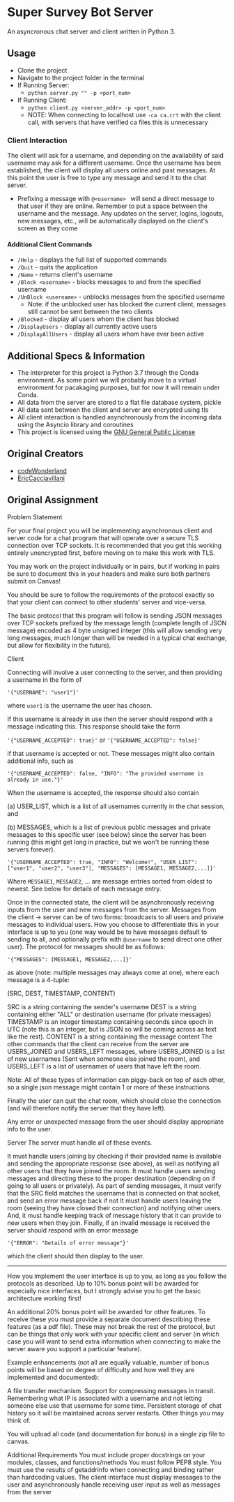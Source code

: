 # Super Survey Bot Server
An asyncronous chat server and client written in Python 3.

## Usage
- Clone the project
- Navigate to the project folder in the terminal
- If Running Server:
    - `python server.py "" -p <port_num>`
- If Running Client:
    - `python client.py <server_addr> -p <port_num>`
    - NOTE: When connecting to localhost use `-ca ca.crt` with the client call, with servers that have verified ca files this is unnecessary

### Client Interaction
The client will ask for a username, and depending on the availability of said username may ask for a different username.
Once the username has been established, the client will display all users online and past messages.
At this point the user is free to type any message and send it to the chat server.
- Prefixing a message with `@<username> ` will send a direct message to that user if they are online. Remember to put a space between the username and the message.
Any updates on the server, logins, logouts, new messages, etc., will be automatically displayed on the client's screen as they come

#### Additional Client Commands
- `/Help` - displays the full list of supported commands
- `/Quit` - quits the application
- `/Name` - returns client's username
- `/Block <username>` - blocks messages to and from the specified username
- `/UnBlock <username>` - unblocks messages from the specified username
    - Note: if the unblocked user has blocked the current client, messages still cannot be sent between the two clients
- `/Blocked` - display all users whom the client has blocked
- `/DisplayUsers` - display all currently active users
- `/DisplayAllUsers` - display all users whom have ever been active

## Additional Specs & Information
- The interpreter for this project is Python 3.7 through the Conda environment. As some point we will probably move to a virtual environment for pacakaging purposes, but for now it will remain under Conda.
- All data from the server are stored to a flat file database system, pickle
- All data sent between the client and server are encrypted using tls
- All client interaction is handled asynchronously from the incoming data using the Asyncio library and coroutines
- This project is licensed using the [GNU General Public License](https://www.gnu.org/licenses/gpl-3.0.en.html)

## Original Creators
- [codeWonderland](https://github.com/codeWonderland)
- [EricCacciavillani](https://github.com/EricCacciavillani)

## Original Assignment
Problem Statement

For your final project you will be implementing asynchronous client and server code for a chat program that will operate over a secure TLS connection over TCP sockets.  It is recommended that you get this working entirely unencrypted first, before moving on to make this work with TLS.

 

You may work on the project individually or in pairs, but if working in pairs be sure to document this in your headers and make sure both partners submit on Canvas!

You should be sure to follow the requirements of the protocol exactly so that your client can connect to other students' server and vice-versa.

The basic protocol that this program will follow is sending JSON messages over TCP sockets prefixed by the message length (complete length of JSON message) encoded as 4 byte unsigned integer (this will allow sending very long messages, much longer than will be needed in a typical chat exchange, but allow for flexibility in the future). 

Client

Connecting will involve a user connecting to the server, and then providing a username in the form of

`'{"USERNAME": "user1"}'`

where `user1` is the username the user has chosen.

If this username is already in use then the server should respond with a message indicating this.  This response should take the form

`'{"USERNAME_ACCEPTED": true}'` or `'{"USERNAME_ACCEPTED": false}'`

if that username is accepted or not.  These messages might also contain additional info, such as

`'{"USERNAME_ACCEPTED": false, "INFO": "The provided username is already in use."}'`

When the username is accepted, the response should also contain

(a) USER_LIST, which is a list of all usernames currently in the chat session, and

(b) MESSAGES, which is a list of previous public messages and private messages to this specific user (see below) since the server has been running (this might get long in practice, but we won't be running these servers forever). 

`'{"USERNAME_ACCEPTED": true, "INFO": "Welcome!", "USER_LIST": ["user1", "user2", "user3"], "MESSAGES": [MESSAGE1, MESSAGE2,...]}'`

Where `MESSAGE1`, `MESSAGE2`, ... are message entries sorted from oldest to newest.  See below for details of each message entry.

Once in the connected state, the client will be asynchronously receiving inputs from the user and new messages from the server.  Messages from the client -> server can be of two forms: broadcasts to all users and private messages to individual users.  How you choose to differentiate this in your interface is up to you (one way would be to have messages default to sending to all, and optionally prefix with `@username` to send direct one other user).  The protocol for messages should be as follows:

`'{"MESSAGES": [MESSAGE1, MESSAGE2,...]}'`

as above (note: multiple messages may always come at one), where each message is a 4-tuple:

(SRC, DEST, TIMESTAMP, CONTENT)

SRC is a string containing the sender's username
DEST is a string containing either "ALL" or destination username (for private messages)
TIMESTAMP is an integer timestamp containing seconds since epoch in UTC (note this is an integer, but is JSON so will be coming across as text like the rest).
CONTENT is a string containing the message content
The other commands that the client can receive from the server are USERS_JOINED and USERS_LEFT messages, where USERS_JOINED is a list of new usernames (Sent when someone else joined the room), and USERS_LEFT is a list of usernames of users that have left the room.

Note: All of these types of information can piggy-back on top of each other, so a single json message might contain 1 or more of these instructions.

Finally the user can quit the chat room, which should close the connection (and will therefore notify the server that they have left).

Any error or unexpected message from the user should display appropriate info to the user.

Server
The server must handle all of these events. 

It must handle users joining by checking if their provided name is available and sending the appropriate response (see above), as well as notifying all other users that they have joined the room. 
It must handle users sending messages and directing these to the proper destination (depending on if going to all users or privately). 
As part of sending messages, it must verify that the SRC field matches the username that is connected on that socket, and send an error message back if not
It must handle users leaving the room (seeing they have closed their connection) and notifying other users. 
And, it must handle keeping track of message history that it can provide to new users when they join.
Finally, if an invalid message is received the server should respond with an error message

`'{"ERROR": "Details of error message"}'`

which the client should then display to the user.

---------------------

How you implement the user interface is up to you, as long as you follow the protocols as described.  Up to 10% bonus point will be awarded for especially nice interfaces, but I strongly advise you to get the basic architecture working first!

An additional 20% bonus point will be awarded for other features.  To receive these you must provide a separate document describing these features (as a pdf file).  These may not break the rest of the protocol, but can be things that only work with your specific client and server (in which case you will want to send extra information when connecting to make the server aware you support a particular feature). 

Example enhancements (not all are equally valuable, number of bonus points will be based on degree of difficulty and how well they are implemented and documented):

A file transfer mechanism.
Support for compressing messages in transit.
Remembering what IP is associated with a username and not letting someone else use that username for some time.
Persistent storage of chat history so it will be maintained across server restarts.
Other things you may think of.
 

You will upload all code (and documentation for bonus) in a single zip file to canvas.

 

Additional Requirements
You must include proper docstrings on your modules, classes, and functions/methods
You must follow PEP8 style.
You must use the results of getaddrinfo when connecting and binding rather than hardcoding values.
The client interface must display messages to the user and asynchronously handle receiving user input as well as messages from the server
